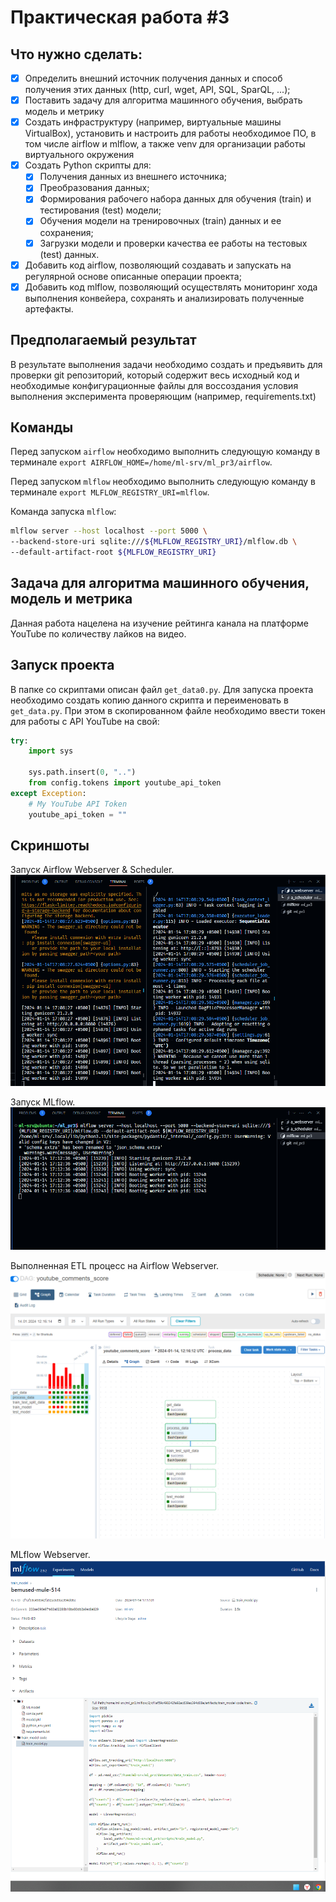 # Практическая работа #3

## Что нужно сделать:

- [x] Определить внешний источник получения данных и способ получения этих данных (http, curl, wget, API, SQL, SparQL, ...);
- [x] Поставить задачу для алгоритма машинного обучения, выбрать модель и метрику
- [x] Создать инфраструктуру (например, виртуальные машины VirtualBox), установить и настроить для работы необходимое ПО, в том числе airflow и mlflow, а также venv для организации работы виртуального окружения
- [x] Создать Python скрипты для:
    - [x] Получения данных из внешнего источника;
    - [x] Преобразования данных;
    - [x] Формирования рабочего набора данных для обучения (train) и тестирования (test) модели;
    - [x] Обучения модели на тренировочных (train) данных и ее сохранения;
    - [x] Загрузки модели и проверки качества ее работы на тестовых (test) данных.
- [x] Добавить код airflow, позволяющий создавать и запускать на регулярной основе описанные операции проекта;
- [x] Добавить код mlflow, позволяющий осуществлять мониторинг хода выполнения конвейера, сохранять и анализировать полученные артефакты.

## Предполагаемый результат

В результате выполнения задачи необходимо создать и предъявить для проверки git репозиторий, который содержит весь исходный код и необходимые конфигурационные файлы для воссоздания условия выполнения эксперимента проверяющим (например, requirements.txt)

## Команды

Перед запуском `airflow` необходимо выполнить следующую команду в терминале `export AIRFLOW_HOME=/home/ml-srv/ml_pr3/airflow`.

Перед запуском `mlflow` необходимо выполнить следующую команду в терминале `export MLFLOW_REGISTRY_URI=mlflow`.

Команда запуска `mlflow`:
```bash
mlflow server --host localhost --port 5000 \
--backend-store-uri sqlite:///${MLFLOW_REGISTRY_URI}/mlflow.db \
--default-artifact-root ${MLFLOW_REGISTRY_URI}
```

## Задача для алгоритма машинного обучения, модель и метрика

Данная работа нацелена на изучение рейтинга канала на платформе YouTube по количеству лайков на видео.

## Запуск проекта

В папке со скриптами описан файл `get_data0.py`. Для запуска проекта необходимо создать копию данного скрипта и переименовать в `get_data.py`. При этом в скопированном файле необходимо ввести токен для работы с API YouTube на свой:

```python
try:
    import sys

    sys.path.insert(0, "..")
    from config.tokens import youtube_api_token
except Exception:
    # My YouTube API Token
    youtube_api_token = ""
```

## Скриншоты

Запуск Airflow Webserver & Scheduler.
![Airflow Webserver & Scheduler](images/airflow.png)

Запуск MLflow.
![MLflow](images/mlflow.png)

Выполненная ETL процесс на Airflow Webserver.
![ETL process](images/airflow%20webserver.png)

MLflow Webserver.
![MLflow Webserver](images/mlflow%20webserver.png)
